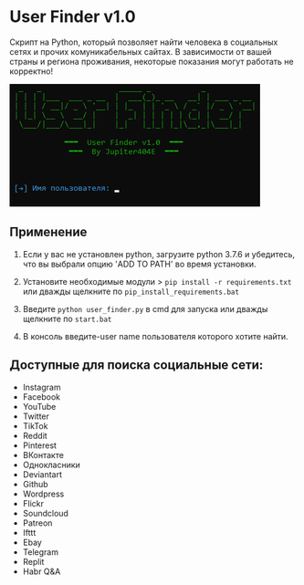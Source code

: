 # User Finder v1.0

Скрипт на Python, который позволяет найти человека в социальных сетях и прочих комуникабельных сайтах.
В зависимости от вашей страны и региона проживания, некоторые показания могут работать не корректно!

![image](https://github.com/Jupiter404E/User-finder/blob/main/img/user_finder.png?raw=true)

## Применение

1. Если у вас не установлен python, загрузите python 3.7.6 и убедитесь, что вы выбрали опцию 'ADD TO PATH' во время установки.

2. Установите необходимые модули > `pip install -r requirements.txt` или дважды щелкните по `pip_install_requirements.bat`

3. Введите `python user_finder.py` в cmd для запуска или дважды щелкните по `start.bat`

4. В консоль введите-user name пользователя которого хотите найти.

## Доступные для поиска социальные сети:

+ Instagram
+ Facebook
+ YouTube
+ Twitter
+ TikTok
+ Reddit
+ Pinterest
+ ВКонтакте
+ Однокласники
+ Deviantart
+ Github
+ Wordpress
+ Flickr
+ Soundcloud
+ Patreon
+ Ifttt
+ Ebay
+ Telegram
+ Replit
+ Habr Q&A
